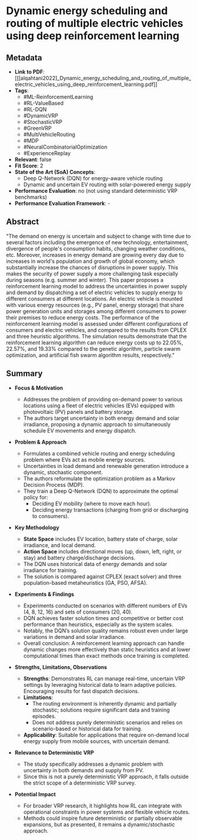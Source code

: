 # Dynamic energy scheduling and routing of multiple electric vehicles using deep reinforcement learning

## Metadata
- **Link to PDF**: [[[alqahtani2022]_Dynamic_energy_scheduling_and_routing_of_multiple_electric_vehicles_using_deep_reinforcement_learning.pdf]]
- **Tags**:
  - #ML-ReinforcementLearning
  - #RL-ValueBased
  - #RL-DQN
  - #DynamicVRP
  - #StochasticVRP
  - #GreenVRP
  - #MultiVehicleRouting
  - #MDP
  - #NeuralCombinatorialOptimization
  - #ExperienceReplay
- **Relevant**: false
- **Fit Score**: 2
- **State of the Art (SoA) Concepts**:
  - Deep Q-Network (DQN) for energy-aware vehicle routing
  - Dynamic and uncertain EV routing with solar-powered energy supply
- **Performance Evaluation**: no (not using standard deterministic VRP benchmarks)
- **Performance Evaluation Framework**: -

## Abstract
"The demand on energy is uncertain and subject to change with time due to several factors including the emergence of new technology, entertainment, divergence of people's consumption habits, changing weather conditions, etc. Moreover, increases in energy demand are growing every day due to increases in world's population and growth of global economy, which substantially increase the chances of disruptions in power supply. This makes the security of power supply a more challenging task especially during seasons (e.g. summer and winter). This paper proposes a reinforcement learning model to address the uncertainties in power supply and demand by dispatching a set of electric vehicles to supply energy to different consumers at different locations. An electric vehicle is mounted with various energy resources (e.g., PV panel, energy storage) that share power generation units and storages among different consumers to power their premises to reduce energy costs. The performance of the reinforcement learning model is assessed under different configurations of consumers and electric vehicles, and compared to the results from CPLEX and three heuristic algorithms. The simulation results demonstrate that the reinforcement learning algorithm can reduce energy costs up to 22.05%, 22.57%, and 19.33% compared to the genetic algorithm, particle swarm optimization, and artificial fish swarm algorithm results, respectively."

## Summary
- **Focus & Motivation**  
  - Addresses the problem of providing on-demand power to various locations using a fleet of electric vehicles (EVs) equipped with photovoltaic (PV) panels and battery storage.
  - The authors target uncertainty in both energy demand and solar irradiance, proposing a dynamic approach to simultaneously schedule EV movements and energy dispatch.

- **Problem & Approach**  
  - Formulates a combined vehicle routing and energy scheduling problem where EVs act as mobile energy sources.
  - Uncertainties in load demand and renewable generation introduce a dynamic, stochastic component.
  - The authors reformulate the optimization problem as a Markov Decision Process (MDP).
  - They train a Deep Q-Network (DQN) to approximate the optimal policy for:
    - Deciding EV mobility (where to move each hour).
    - Deciding energy transactions (charging from grid or discharging to consumers).

- **Key Methodology**  
  - **State Space** includes EV location, battery state of charge, solar irradiance, and local demand.
  - **Action Space** includes directional moves (up, down, left, right, or stay) and battery charge/discharge decisions.
  - The DQN uses historical data of energy demands and solar irradiance for training.
  - The solution is compared against CPLEX (exact solver) and three population-based metaheuristics (GA, PSO, AFSA).

- **Experiments & Findings**  
  - Experiments conducted on scenarios with different numbers of EVs (4, 8, 12, 16) and sets of consumers (20, 40).
  - DQN achieves faster solution times and competitive or better cost performance than heuristics, especially as the system scales.
  - Notably, the DQN’s solution quality remains robust even under large variations in demand and solar irradiance.
  - Overall conclusion: A reinforcement learning approach can handle dynamic changes more effectively than static heuristics and at lower computational times than exact methods once training is completed.

- **Strengths, Limitations, Observations**  
  - **Strengths**: Demonstrates RL can manage real-time, uncertain VRP settings by leveraging historical data to learn adaptive policies. Encouraging results for fast dispatch decisions.
  - **Limitations**: 
    - The routing environment is inherently dynamic and partially stochastic; solutions require significant data and training episodes.
    - Does not address purely deterministic scenarios and relies on scenario-based or historical data for training.
  - **Applicability**: Suitable for applications that require on-demand local energy supply from mobile sources, with uncertain demand.

- **Relevance to Deterministic VRP**  
  - The study specifically addresses a dynamic problem with uncertainty in both demands and supply from PV. 
  - Since this is not a purely deterministic VRP approach, it falls outside the strict scope of a deterministic VRP survey.

- **Potential Impact**  
  - For broader VRP research, it highlights how RL can integrate with operational constraints in power systems and flexible vehicle routes.
  - Methods could inspire future deterministic or partially observable expansions, but as presented, it remains a dynamic/stochastic approach.